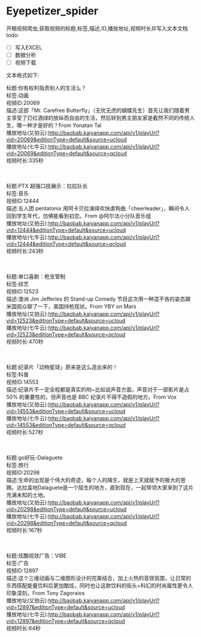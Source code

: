 # Eyepetizer_spider
开眼视频爬虫,获取视频的标题,标签,描述,ID,播放地址,视频时长并写入文本文档<br>
todo:
- [ ] 写入EXCEL
- [ ] 数据分析
- [ ] 视频下载

文本格式如下:

标题:你有权利指责别人的生活么？<br> 
标签:动画<br>
视频ID:20069<br>
描述:这部「Mr. Carefree Butterfly」（无忧无虑的蝴蝶先生）首先让我们随着男主享受了灯红酒绿的放纵而自由的生活，然后转到男主朋友家是截然不同的传统人生，哪一种才是好的？From Yonatan Tal<br>
播放地址(又拍云):http://baobab.kaiyanapp.com/api/v1/playUrl?vid=20069&editionType=default&source=ucloud<br>
播放地址(七牛云):http://baobab.kaiyanapp.com/api/v1/playUrl?vid=20069&editionType=default&source=qcloud<br>
视频时长:335秒<br><br><br>


标题:PTX 超强口技展示：拉拉队长<br>
标签:音乐<br>
视频ID:12444<br>
描述:五人团 pentatonix 用阿卡贝拉演绎欢快虐狗曲「cheerleader」，瞬间令人回到学生年代，仿佛能看到初恋。From @阿尔法小分队音乐组<br>
播放地址(又拍云):http://baobab.kaiyanapp.com/api/v1/playUrl?vid=12444&editionType=default&source=ucloud<br>
播放地址(七牛云):http://baobab.kaiyanapp.com/api/v1/playUrl?vid=12444&editionType=default&source=qcloud<br>
视频时长:243秒<br><br><br>

标题:单口喜剧：枪支管制<br>
标签:综艺<br>
视频ID:12523<br>
描述:澳洲 Jim Jefferies 的 Stand-up Comedy 节目这次用一种混不吝的姿态跟米国观众聊了一下，美国持枪现状。From YBY on Mars<br>
播放地址(又拍云):http://baobab.kaiyanapp.com/api/v1/playUrl?vid=12523&editionType=default&source=ucloud<br>
播放地址(七牛云):http://baobab.kaiyanapp.com/api/v1/playUrl?vid=12523&editionType=default&source=qcloud<br>
视频时长:470秒<br><br><br>


标题:纪录片「动物星球」原来是这么造出来的！<br>
标签:科普<br>
视频ID:14553<br>
描述:纪录片不一定全程都是真实的哟~比如说声音方面，声音对于一部影片是占 50% 的重要性的，但声音也是 BBC 纪录片不得不造假的地方。From Vox<br>
播放地址(又拍云):http://baobab.kaiyanapp.com/api/v1/playUrl?vid=14553&editionType=default&source=ucloud<br>
播放地址(七牛云):http://baobab.kaiyanapp.com/api/v1/playUrl?vid=14553&editionType=default&source=qcloud<br>
视频时长:527秒<br><br><br>


标题:go好玩-Dalaguete<br>
标签:旅行<br>
视频ID:20298<br>
描述:生命的出现是个伟大的奇迹，每个人的降生，就是上天就赋予的极大的恩赐。达拉盖地Dalaguete是一个陌生的地方，直到现在，一起带领大家来到了这片充满未知的土地。<br>
播放地址(又拍云):http://baobab.kaiyanapp.com/api/v1/playUrl?vid=20298&editionType=default&source=ucloud<br>
播放地址(七牛云):http://baobab.kaiyanapp.com/api/v1/playUrl?vid=20298&editionType=default&source=qcloud<br>
视频时长:167秒<br><br><br>


标题:炫酷视效广告：VIBE<br>
标签:广告<br>
视频ID:12897<br>
描述:这个三维动画与二维图形设计的完美结合，加上火热的音效氛围，让日常的东西搭配能量饮料后更加酷炫，同时也让这款饮料的街头+科幻的时尚属性更令人印象深刻。From Tony Zagoraios<br>
播放地址(又拍云):http://baobab.kaiyanapp.com/api/v1/playUrl?vid=12897&editionType=default&source=ucloud<br>
播放地址(七牛云):http://baobab.kaiyanapp.com/api/v1/playUrl?vid=12897&editionType=default&source=qcloud<br>
视频时长:64秒<br><br><br>


